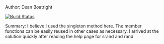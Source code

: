 Author: Dean Boatright

[![Build Status](https://travis-ci.org/DeanIV/Randomizer.svg?branch=master)](https://travis-ci.org/DeanIV/Randomizer)

Summary: I believe I used the singleton method here.  The member functions can be easily reused in other cases as necessary.  I arrived at the solution quickly after reading the help page for srand and rand

